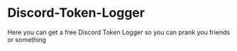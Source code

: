 # Discord-Token-Logger
Here you can get a free Discord Token Logger so you can prank you friends or something
